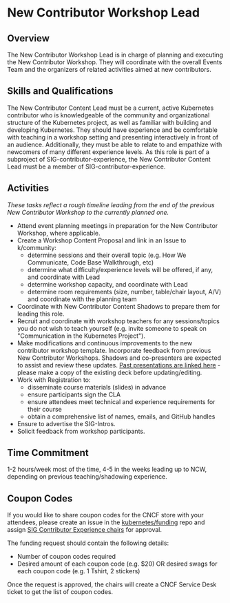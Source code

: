 # New Contributor Workshop Lead

## Overview
The New Contributor Workshop Lead is in charge of planning and executing the New Contributor Workshop. They will coordinate with the overall Events Team and the organizers of related activities aimed at new contributors.

## Skills and Qualifications

The New Contributor Content Lead must be a current, active Kubernetes contributor who is knowledgeable of the community and organizational structure of the Kubernetes project, as well as familiar with building and developing Kubernetes.
They should have experience and be comfortable with teaching in a workshop setting and presenting interactively in front of an audience.
Additionally, they must be able to relate to and empathize with newcomers of many different experience levels.
As this role is part of a subproject of SIG-contributor-experience, the New Contributor Content Lead must be a member of SIG-contributor-experience.

## Activities

*These tasks reflect a rough timeline leading from the end of the previous New Contributor Workshop to the currently planned one.*
- Attend event planning meetings in preparation for the New Contributor Workshop, where applicable.
- Create a Workshop Content Proposal and link in an Issue to k/community:
    - determine sessions and their overall topic (e.g. How We Communicate, Code Base Walkthrough, etc)
    - determine what difficulty/experience levels will be offered, if any, and coordinate with Lead
    - determine workshop capacity, and coordinate with Lead
    - determine room requirements (size, number, table/chair layout, A/V) and coordinate with the planning team
- Coordinate with New Contributor Content Shadows to prepare them for leading this role.
- Recruit and coordinate with workshop teachers for any sessions/topics you do not wish to teach yourself (e.g. invite someone to speak on "Communication in the Kubernetes Project").
- Make modifications and continuous improvements to the new contributor workshop template.
Incorporate feedback from previous New Contributor Workshops.
Shadows and co-presenters are expected to assist and review these updates.
[Past presentations are linked here](https://github.com/cncf/presentations/tree/master/kubernetes) - please make a copy of the existing deck before updating/editing.
- Work with Registration to:
    - disseminate course materials (slides) in advance
    - ensure participants sign the CLA
    - ensure attendees meet technical and experience requirements for their course
    - obtain a comprehensive list of names, emails, and GitHub handles
- Ensure to advertise the SIG-Intros.
- Solicit feedback from workshop participants.

## Time Commitment

1-2 hours/week most of the time, 4-5 in the weeks leading up to NCW, depending on previous teaching/shadowing experience.

## Coupon Codes

If you would like to share coupon codes for the CNCF store with your
attendees, please create an issue in the [kubernetes/funding] repo and
assign [SIG Contributor Experience chairs] for approval.

The funding request should contain the following details:
- Number of coupon codes required
- Desired amount of each coupon code (e.g. $20) OR desired swags for each coupon code (e.g. 1 Tshirt, 2 stickers)

Once the request is approved, the chairs will create a CNCF Service Desk
ticket to get the list of coupon codes.

[kubernetes/funding]: https://github.com/kubernetes/funding
[SIG Contributor Experience chairs]: /sig-contributor-experience#chairs
